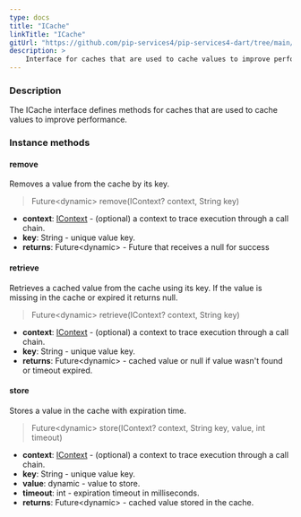 ```yaml
---
type: docs
title: "ICache"
linkTitle: "ICache"
gitUrl: "https://github.com/pip-services4/pip-services4-dart/tree/main/pip-services4-logic-dart"
description: >
    Interface for caches that are used to cache values to improve performance.
---
```


### Description

The ICache interface defines methods for caches that are used to cache values to improve performance.

### Instance methods

#### remove
Removes a value from the cache by its key.

> Future\<dynamic\> remove(IContext? context, String key)

- **context**: [IContext](../../../components/context/icontext) - (optional) a context to trace execution through a call chain.
- **key**: String - unique value key.
- **returns**: Future\<dynamic\> - Future that receives a null for success


#### retrieve
Retrieves a cached value from the cache using its key.
If the value is missing in the cache or expired it returns null.

> Future\<dynamic\> retrieve(IContext? context, String key)

- **context**: [IContext](../../../components/context/icontext) - (optional) a context to trace execution through a call chain.
- **key**: String - unique value key.
- **returns**: Future\<dynamic\> - cached value or null if value wasn't found or timeout expired.


#### store
Stores a value in the cache with expiration time.

> Future\<dynamic\> store(IContext? context, String key, value, int timeout)

- **context**: [IContext](../../../components/context/icontext) - (optional) a context to trace execution through a call chain.
- **key**: String - unique value key.
- **value**: dynamic - value to store.
- **timeout**: int - expiration timeout in milliseconds.
- **returns**: Future\<dynamic\> - cached value stored in the cache.
